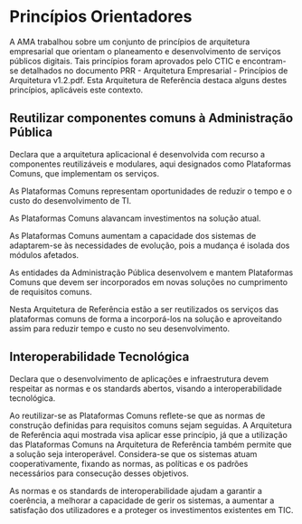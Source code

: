 # Princípios Orientadores

A AMA trabalhou sobre um conjunto de princípios de arquitetura empresarial que orientam o planeamento e desenvolvimento de serviços públicos digitais. Tais princípios foram aprovados pelo CTIC e encontram-se detalhados no documento PRR - Arquitetura Empresarial - Princípios de Arquitetura v1.2.pdf. Esta Arquitetura de Referência destaca alguns destes princípios, aplicáveis este contexto.

## Reutilizar componentes comuns à Administração Pública

Declara que a arquitetura aplicacional é desenvolvida com recurso a componentes reutilizáveis e modulares, aqui designados como Plataformas Comuns, que implementam os serviços.&#x20;

As Plataformas Comuns representam oportunidades de reduzir o tempo e o custo do desenvolvimento de TI.

As Plataformas Comuns alavancam investimentos na solução atual.&#x20;

As Plataformas Comuns aumentam a capacidade dos sistemas de adaptarem-se às necessidades de evolução, pois a mudança é isolada dos módulos afetados.

As entidades da Administração Pública desenvolvem e mantem Plataformas Comuns que devem ser incorporados em novas soluções no cumprimento de requisitos comuns.&#x20;

Nesta Arquitetura de Referência estão a ser reutilizados os serviços das plataformas comuns de forma a incorporá-los na solução e aproveitando assim para reduzir tempo e custo no seu desenvolvimento.

## Interoperabilidade Tecnológica

Declara que o desenvolvimento de aplicações e infraestrutura devem respeitar as normas e os standards abertos, visando a interoperabilidade tecnológica.&#x20;

Ao reutilizar-se as Plataformas Comuns reflete-se que as normas de construção definidas para requisitos comuns sejam seguidas. A Arquitetura de Referência aqui mostrada visa aplicar esse princípio, já que a utilização das Plataformas Comuns na Arquitetura de Referência também permite que a solução seja interoperável. Considera-se que os sistemas atuam cooperativamente, fixando as normas, as políticas e os padrões necessários para consecução desses objetivos.&#x20;

As normas e os standards de interoperabilidade ajudam a garantir a coerência, a melhorar a capacidade de gerir os sistemas, a aumentar a satisfação dos utilizadores e a proteger os investimentos existentes em TIC.
